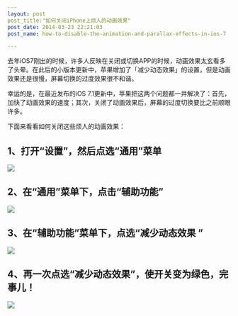 ```yaml
---
layout: post
post_title:"如何关闭iPhone上烦人的动画效果"
post_date: 2014-03-23 22:21:03
post_name: how-to-disable-the-animation-and-parallax-effects-in-ios-7

---
```


去年iOS7刚出的时候，许多人反映在关闭或切换APP的时候，动画效果太玄看多了头晕。在此后的小版本更新中，苹果增加了「减少动态效果」的设置，但是动画效果还是很慢，屏幕切换的过度效果很不和谐。


幸运的是，在最近发布的iOS 7.1更新中，苹果把这两个问题都一并解决了：首先，加快了动画效果的速度；其次，关闭了动画效果后，屏幕的过度切换要比之前顺眼许多。

下面来看看如何关闭这些烦人的动画效果：

## 1、打开“设置”，然后点选“通用”菜单

![](http://mmbiz.qpic.cn/mmbiz/z3T1vlHdIX9PPiaNgiakoVR5R2LhFVxMDjS6QyXZuEPtUkrF67XTUW7uLGFmxFaB4ZL1K8ooa3ND6xgMry70qEpg/0)

## 2、在“通用”菜单下，点击“辅助功能”

![](http://mmbiz.qpic.cn/mmbiz/z3T1vlHdIX9PPiaNgiakoVR5R2LhFVxMDjic2AL26fbaIA6htYox3sBPFiaiar04RTgN0MlclmcneibiamYibhGFghbbkw/0)

## 3、在“辅助功能”菜单下，点选“减少动态效果 ”

![](http://mmbiz.qpic.cn/mmbiz/z3T1vlHdIX9PPiaNgiakoVR5R2LhFVxMDjxNg01neOvhvzib96iafdJ8q8vNExibeg6qs1b7o6QIweKq96shER3GDMw/0)

## 4、再一次点选“减少动态效果”，使开关变为绿色，完事儿！

![](http://mmbiz.qpic.cn/mmbiz/z3T1vlHdIX9PPiaNgiakoVR5R2LhFVxMDjud2toCcmBo38eCYu2G7G89jic5rTWwv3jC7hxp7YYMl6qZFWXcVNRmw/0)


